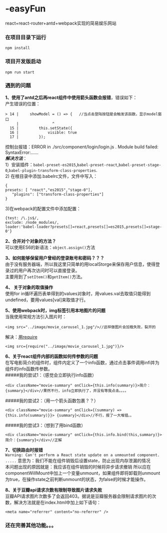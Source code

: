 # -easyFun
react+react-router+antd+webpack实现的简易娱乐网站<br>
### 在项目目录下运行
```
npm install
```
### 项目开发版启动
```
npm run start
```
### 遇到的问题
**1、使用了antd之后再react组件中使用箭头函数会报错**，错误如下：<br>
产生错误的位置：
```
> 14 |     showModel = () => {   //当点击登陆按钮是会触发该函数，显示model窗口
     |               ^
  15 |         this.setState({
  16 |             visible: true
  17 |         });
```
控制台报错：ERROR in ./src/component/login/login.js .    Module build failed: SyntaxError:......<br>
***解决方法***：<br>
1）安装插件：`babel-preset-es2015`,`babel-preset-react`,`babel-preset-stage-0`,`babel-plugin-transform-class-properties`.<br>
2) 在根目录中添加.babelrc文件，文件中写入：
```
{
presets: [ "react","es2015","stage-0"],
   "plugins": ["transform-class-properties"]
}

```
3)在webpack的配置文件中添加配置：
```
{test: /\.js$/, 
exclude: /node_modules/, 
loader:'babel-loader?presets[]=react,presets[]=es2015,presets[]=stage-0'}
```
**2、合并对个对象的方法？** <br>可以使用ES6的新语法：`object.assign()`方法<br>

**3、如何能够保留用户曾经的登录账号和密码？？？**<br>
由于没有服务器端，所以我这里只简单的用localStorge来保存用户信息，使得登录过的用户再次访问时可以直接登录。<br>
主要用到了`setItem()`和`getItem()`方法。<br>

**4、 关于对象的取值操作** <br>
使用for in循环遍历表单得到的values对象时，用values.val去取值只能得到undefined，要用values[val]来取值才行。

**5、使用webpack时，img标签引用本地图片的问题**<br>
当我使用常规方法引入图片时：
```
<img src="../image/movie_carousel_1.jpg"/>//这样做图片会加载失败，裂开的
```
解决：[用require](#用require)
```
<img src={require("../image/movie_carousel_1.jpg")}/>
```
**6、关于react组件内部的函数如何传参数的问题** <br>
在写电影简介的组件时，组件内定义了一个info函数，通过点击事件调用infi并为组件的info函数传参数。<br>
#####我的尝试1：（感觉会立即执行info函数）
```
<div className="movie-summary" onClick={this.info(summary)}>简介：{summary}</div>//果然不行，info立即执行了，并没有等我点击。。。。
```
#####我的尝试2：（用一个箭头函数包裹？？）
```
<div className="movie-summary" onClick={(summary) => {this.info(summary)}}> {summary}</div>//不行，报了一大堆错。。
```
#####我的尝试3：（想到了用bind函数）
```
<div className="movie-summary" onClick={this.info.bind(this,summary)}>简介：{summary}</div>//正解
```
**7、切换路由时报错** <br>
`Warning: Can't perform a React state update on a unmounted component. .....`
意思为：我们不能在组件销毁后设置state，防止出现内存泄漏的情况<br>
本问题出现的原因就是：我应该在组件销毁的时候将异步请求撤销
所以应在componentWillMount中加上一个变量unmount，如果组件即将卸载则unmount为true，在操作state之前判断unmount的状态，为false的时候才能操作。

**8、关于豆瓣api请求次数有限制导致图片请求失败**<br>
豆瓣API请求图片次数多了会返回403。据说是豆瓣服务器会限制请求图片的次数，解决方法就是在index.html中加上如下语句：
```
<meta name="referrer" content="no-referrer" />
```
### 还在完善其他功能。。。
